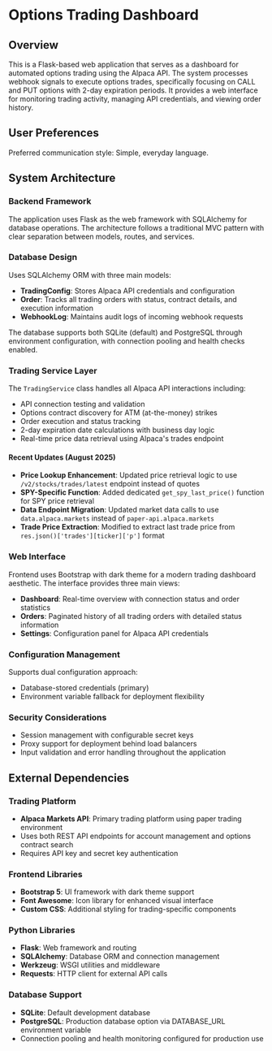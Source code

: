# Options Trading Dashboard

## Overview

This is a Flask-based web application that serves as a dashboard for automated options trading using the Alpaca API. The system processes webhook signals to execute options trades, specifically focusing on CALL and PUT options with 2-day expiration periods. It provides a web interface for monitoring trading activity, managing API credentials, and viewing order history.

## User Preferences

Preferred communication style: Simple, everyday language.

## System Architecture

### Backend Framework
The application uses Flask as the web framework with SQLAlchemy for database operations. The architecture follows a traditional MVC pattern with clear separation between models, routes, and services.

### Database Design
Uses SQLAlchemy ORM with three main models:
- **TradingConfig**: Stores Alpaca API credentials and configuration
- **Order**: Tracks all trading orders with status, contract details, and execution information
- **WebhookLog**: Maintains audit logs of incoming webhook requests

The database supports both SQLite (default) and PostgreSQL through environment configuration, with connection pooling and health checks enabled.

### Trading Service Layer
The `TradingService` class handles all Alpaca API interactions including:
- API connection testing and validation
- Options contract discovery for ATM (at-the-money) strikes
- Order execution and status tracking
- 2-day expiration date calculations with business day logic
- Real-time price data retrieval using Alpaca's trades endpoint

#### Recent Updates (August 2025)
- **Price Lookup Enhancement**: Updated price retrieval logic to use `/v2/stocks/trades/latest` endpoint instead of quotes
- **SPY-Specific Function**: Added dedicated `get_spy_last_price()` function for SPY price retrieval
- **Data Endpoint Migration**: Updated market data calls to use `data.alpaca.markets` instead of `paper-api.alpaca.markets`
- **Trade Price Extraction**: Modified to extract last trade price from `res.json()['trades'][ticker]['p']` format

### Web Interface
Frontend uses Bootstrap with dark theme for a modern trading dashboard aesthetic. The interface provides three main views:
- **Dashboard**: Real-time overview with connection status and order statistics
- **Orders**: Paginated history of all trading orders with detailed status information
- **Settings**: Configuration panel for Alpaca API credentials

### Configuration Management
Supports dual configuration approach:
- Database-stored credentials (primary)
- Environment variable fallback for deployment flexibility

### Security Considerations
- Session management with configurable secret keys
- Proxy support for deployment behind load balancers
- Input validation and error handling throughout the application

## External Dependencies

### Trading Platform
- **Alpaca Markets API**: Primary trading platform using paper trading environment
- Uses both REST API endpoints for account management and options contract search
- Requires API key and secret key authentication

### Frontend Libraries
- **Bootstrap 5**: UI framework with dark theme support
- **Font Awesome**: Icon library for enhanced visual interface
- **Custom CSS**: Additional styling for trading-specific components

### Python Libraries
- **Flask**: Web framework and routing
- **SQLAlchemy**: Database ORM and connection management
- **Werkzeug**: WSGI utilities and middleware
- **Requests**: HTTP client for external API calls

### Database Support
- **SQLite**: Default development database
- **PostgreSQL**: Production database option via DATABASE_URL environment variable
- Connection pooling and health monitoring configured for production use